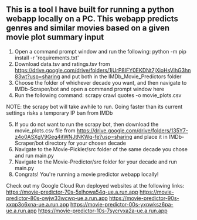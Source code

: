## This is a tool I have built for running a python webapp locally on a PC. This webapp predicts genres and similar movies based on a given movie plot summary input

1. Open a command prompt window and run the following: python -m pip install -r 'requirements.txt'
2. Download data.tsv and ratings.tsv from https://drive.google.com/drive/folders/1jUrP8IFY0EKDNt7jXioHsVihG3hn83wt?usp=sharing and put both in the IMDb_Movie_Predictors folder
3. Choose the folder of whichever decade you want, and then navigate to IMDb-Scraper/bot and open a command prompt window here
4. Run the following command: scrapy crawl quotes -o movie_plots.csv

NOTE: the scrapy bot will take awhile to run. Going faster than its current settings risks a temporary IP ban from IMDb

5. If you do not want to run the scrapy bot, then download the movie_plots.csv file from https://drive.google.com/drive/folders/135Y7-z4o0ASXgV9Geg4itWNJtNKWq-fe?usp=sharing and place it in IMDb-Scraper/bot directory for your chosen decade
6. Navigate to the Movie-Pickler/src folder of the same decade you chose and run main.py
7. Navigate to the Movie-Predictor/src folder for your decade and run main.py
8. Congrats! You're running a movie predictor webapp locally!

Check out my Google Cloud Run deployed websites at the following links:
https://movie-predictor-70s-5xlhowa54q-ue.a.run.app
https://movie-predictor-80s-owjw33wcwq-ue.a.run.app
https://movie-predictor-90s-xxqp3o6xna-ue.a.run.app
https://movie-predictor-00s-yxpwksz6pa-ue.a.run.app
https://movie-predictor-10s-7sycrvxa2a-ue.a.run.app
